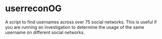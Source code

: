 # userreconOG
A script to find usernames across over 75 social networks. 
This is useful if you are running an investigation to determine the usage of the same username on different social networks.
